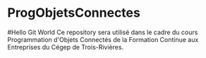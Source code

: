 # ProgObjetsConnectes
#Hello Git World
Ce repository sera utilisé dans le cadre du cours Programmation d'Objets Connectés de la Formation Continue aux Entreprises du Cégep de Trois-Rivières.
